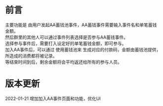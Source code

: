 # 前言
主要功能是 由用户发起AA蓄钱池事件，AA蓄钱事件需要输入事件名和单笔蓄钱金额。  
然后群里的其他人可以通过事件列表选择是否参与AA蓄钱事件。  
选择参与事件后，需要打入设定好的单笔蓄钱金额，即可参与。  
加入AA事件后，可以通过 使用蓄钱池来 生成对应的付款码，金额由蓄钱池提供，所造成的消费都将被记录。  
等结束时间到后，剩余金额将会平均返还给所有的参与人员。  

# 版本更新
2022-01-21 增加加入AA事件页面和功能，优化UI